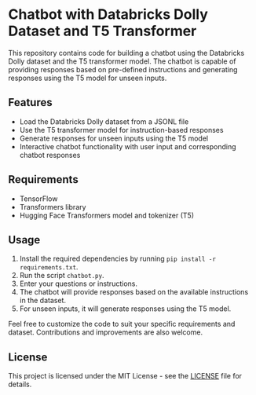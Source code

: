 # Chatbot with Databricks Dolly Dataset and T5 Transformer

This repository contains code for building a chatbot using the Databricks Dolly dataset and the T5 transformer model. The chatbot is capable of providing responses based on pre-defined instructions and generating responses using the T5 model for unseen inputs.

## Features

- Load the Databricks Dolly dataset from a JSONL file
- Use the T5 transformer model for instruction-based responses
- Generate responses for unseen inputs using the T5 model
- Interactive chatbot functionality with user input and corresponding chatbot responses

## Requirements

- TensorFlow
- Transformers library
- Hugging Face Transformers model and tokenizer (T5)

## Usage

1. Install the required dependencies by running `pip install -r requirements.txt`.
2. Run the script `chatbot.py`.
3. Enter your questions or instructions.
4. The chatbot will provide responses based on the available instructions in the dataset.
5. For unseen inputs, it will generate responses using the T5 model.

Feel free to customize the code to suit your specific requirements and dataset. Contributions and improvements are also welcome.

## License

This project is licensed under the MIT License - see the [LICENSE](LICENSE) file for details.
